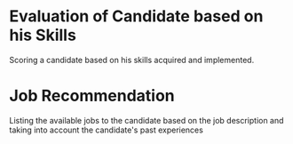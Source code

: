 # Evaluation of Candidate based on his Skills
Scoring a candidate based on his skills acquired and implemented.

# Job Recommendation
Listing the available jobs to the candidate based on the job description and taking into account the candidate's past experiences
